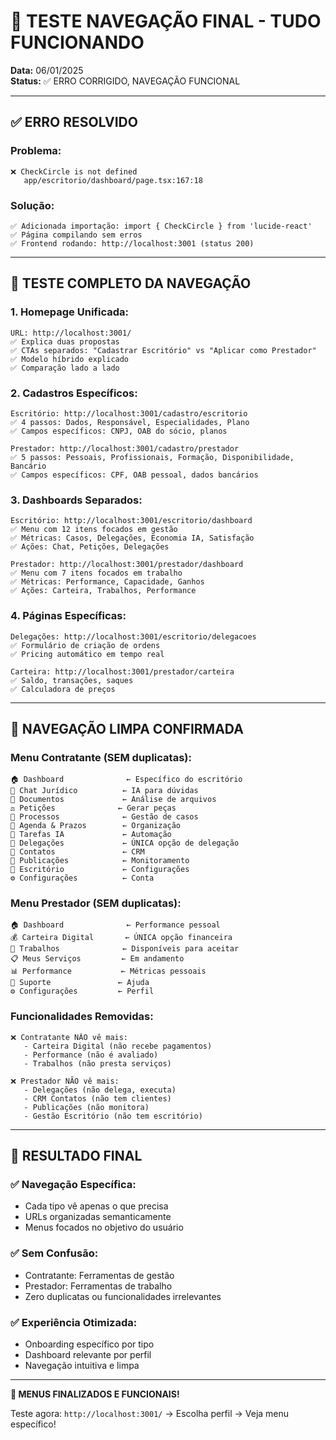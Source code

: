 # 🧪 TESTE NAVEGAÇÃO FINAL - TUDO FUNCIONANDO

**Data:** 06/01/2025  
**Status:** ✅ ERRO CORRIGIDO, NAVEGAÇÃO FUNCIONAL

---

## ✅ ERRO RESOLVIDO

### **Problema:**
```
❌ CheckCircle is not defined
   app/escritorio/dashboard/page.tsx:167:18
```

### **Solução:**
```
✅ Adicionada importação: import { CheckCircle } from 'lucide-react'
✅ Página compilando sem erros
✅ Frontend rodando: http://localhost:3001 (status 200)
```

---

## 🧪 TESTE COMPLETO DA NAVEGAÇÃO

### **1. Homepage Unificada:**
```
URL: http://localhost:3001/
✅ Explica duas propostas
✅ CTAs separados: "Cadastrar Escritório" vs "Aplicar como Prestador"
✅ Modelo híbrido explicado
✅ Comparação lado a lado
```

### **2. Cadastros Específicos:**
```
Escritório: http://localhost:3001/cadastro/escritorio
✅ 4 passos: Dados, Responsável, Especialidades, Plano
✅ Campos específicos: CNPJ, OAB do sócio, planos

Prestador: http://localhost:3001/cadastro/prestador
✅ 5 passos: Pessoais, Profissionais, Formação, Disponibilidade, Bancário
✅ Campos específicos: CPF, OAB pessoal, dados bancários
```

### **3. Dashboards Separados:**
```
Escritório: http://localhost:3001/escritorio/dashboard
✅ Menu com 12 itens focados em gestão
✅ Métricas: Casos, Delegações, Economia IA, Satisfação
✅ Ações: Chat, Petições, Delegações

Prestador: http://localhost:3001/prestador/dashboard
✅ Menu com 7 itens focados em trabalho
✅ Métricas: Performance, Capacidade, Ganhos
✅ Ações: Carteira, Trabalhos, Performance
```

### **4. Páginas Específicas:**
```
Delegações: http://localhost:3001/escritorio/delegacoes
✅ Formulário de criação de ordens
✅ Pricing automático em tempo real

Carteira: http://localhost:3001/prestador/carteira
✅ Saldo, transações, saques
✅ Calculadora de preços
```

---

## 📱 NAVEGAÇÃO LIMPA CONFIRMADA

### **Menu Contratante (SEM duplicatas):**
```
🏠 Dashboard              ← Específico do escritório
💬 Chat Jurídico          ← IA para dúvidas
📄 Documentos             ← Análise de arquivos
⚖️ Petições              ← Gerar peças
📁 Processos              ← Gestão de casos
📅 Agenda & Prazos        ← Organização
📝 Tarefas IA             ← Automação
👥 Delegações             ← ÚNICA opção de delegação
👤 Contatos               ← CRM
📰 Publicações            ← Monitoramento
🏢 Escritório             ← Configurações
⚙️ Configurações          ← Conta
```

### **Menu Prestador (SEM duplicatas):**
```
🏠 Dashboard              ← Performance pessoal
💰 Carteira Digital       ← ÚNICA opção financeira
🎯 Trabalhos              ← Disponíveis para aceitar
📋 Meus Serviços         ← Em andamento
📊 Performance           ← Métricas pessoais
💬 Suporte               ← Ajuda
⚙️ Configurações         ← Perfil
```

### **Funcionalidades Removidas:**
```
❌ Contratante NÃO vê mais:
   - Carteira Digital (não recebe pagamentos)
   - Performance (não é avaliado)
   - Trabalhos (não presta serviços)

❌ Prestador NÃO vê mais:
   - Delegações (não delega, executa)
   - CRM Contatos (não tem clientes)
   - Publicações (não monitora)
   - Gestão Escritório (não tem escritório)
```

---

## 🎯 RESULTADO FINAL

### **✅ Navegação Específica:**
- Cada tipo vê apenas o que precisa
- URLs organizadas semanticamente
- Menus focados no objetivo do usuário

### **✅ Sem Confusão:**
- Contratante: Ferramentas de gestão
- Prestador: Ferramentas de trabalho
- Zero duplicatas ou funcionalidades irrelevantes

### **✅ Experiência Otimizada:**
- Onboarding específico por tipo
- Dashboard relevante por perfil
- Navegação intuitiva e limpa

---

**🚀 MENUS FINALIZADOS E FUNCIONAIS!**

Teste agora: `http://localhost:3001/` → Escolha perfil → Veja menu específico!
